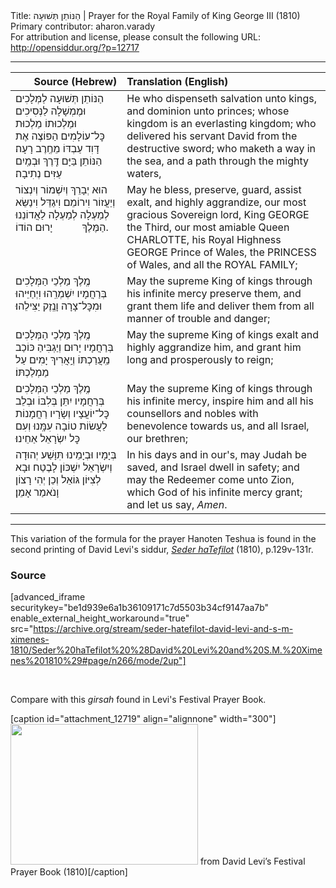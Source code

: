 <html>
<head></head>
<body>
Title: הַנּוֹתֵן תְּשׁוּעָה | Prayer for the Royal Family of King George III (1810)<br />
Primary contributor: aharon.varady<br />
For attribution and license, please consult the following URL: <a href="http://opensiddur.org/?p=12717">http://opensiddur.org/?p=12717</a>
<p />
<hr />

<table style="margin-left: auto;margin-right: auto;" class="draggable">
<thead><tr><th id="x" style="text-align: right;">Source (Hebrew)</th><th style="text-align: left;">Translation (English)</th></tr></thead>
<tbody>
<tr><td style="vertical-align:top;">
<div class="liturgy"><span lang="he">
הַנּוֹתֵן תְּשׁוּעָה לַמְּלָכִים 
וּמֶמְשָׁלָה לַנְּסִיכִים 
וּמַלְכוּתוֹ מַלְכוּת כׇּל־עוֹלָמִים 
הַפּוֹצֶה אֶת דָּוִד עַבְדּוֹ מֵחֶֽרֶב רָעָה׃ 
הַנּוֹתֵן בַּיָּם דֶּֽרֶךְ 
וּבְמַֽיִם עַזִּים נְתִיבָה׃ 
</span></div></td>
 
<td style="vertical-align:top;">
<div class="english">
He who dispenseth salvation unto kings, 
and dominion unto princes; 
whose kingdom is an everlasting kingdom; 
who delivered his servant David from the destructive sword; 
who maketh a way in the sea, 
and a path through the mighty waters, 
</div></td></tr>


<tr><td style="vertical-align:top;">
<div class="liturgy"><span lang="he">
הוּא יְבָרֵךְ וְיִשְׁמוֹר וְיִנְצוֹר וְיַעֲזוֹר 
וִירוֹמֵם וִיגַדֵּל וִינַשֵּׂא לְמַעְלָה לְמַעְלָה
לַאֲדוֹנֵנוּ הַמֶּלֶךְ
&nbsp;
&nbsp;
&nbsp;
&nbsp;
&nbsp;
יָרוּם הוֹדוֹ.
</span></div></td>
 
<td style="vertical-align:top;">
<div class="english">
May he bless, preserve, guard, assist 
exalt, and highly aggrandize,
our most gracious Sovereign lord, 
King GEORGE the Third, 
our most amiable Queen CHARLOTTE, 
his Royal Highness GEORGE Prince of Wales, 
the PRINCESS of Wales, 
and all the ROYAL FAMILY;
</div></td></tr>


<tr><td style="vertical-align:top;">
<div class="liturgy"><span lang="he">
מֶֽלֶךְ מַלְכֵי הַמְּלָכִים 
בְּרַחֲמָיו יִשְׁמְרֵֽהוּ וִיְחַיֵּיהוּ 
וּמִכׇּל־צָרָה וָנֶֽזֶק יַצִּילֵהוּ׃ 
</span></div></td>
 
<td style="vertical-align:top;">
<div class="english">
May the supreme King of kings 
through his infinite mercy preserve them, and grant them life 
and deliver them from all manner of trouble and danger; 
</div></td></tr>


<tr><td style="vertical-align:top;">
<div class="liturgy"><span lang="he">
מֶֽלֶךְ מַלְכֵי הַמְּלָכִים
בְּרַחֲמָיו יָרוּם וְיַגְבִּיהַ כּוֹכַב מַֽעֲרַכְתּוֹ
וְיַֽאֲרִיךְ יָמִים עַל מַמְלַכְתּוֹ׃
</span></div></td>
 
<td style="vertical-align:top;">
<div class="english">
May the supreme King of kings 
exalt and highly aggrandize him, 
and grant him long and prosperously to reign;
</div></td></tr>


<tr><td style="vertical-align:top;">
<div class="liturgy"><span lang="he">
מֶֽלֶךְ מַלְכֵי הַמְּלָכִים 
בְּרַחֲמָיו יִתֵּן בְּלִבּוֹ 
וּבְלֵב כׇּל־יוֹעֲצָיו וְשָׂרָיו 
רַחֲמָנוֹת לַעֲשׂוֹת טוֹבָה עִמָּֽנוּ 
וְעִם כׇּל יִשְׂרָאֵל אַחֵינוּ׃
</span></div></td>
 
<td style="vertical-align:top;">
<div class="english">
May the supreme King of kings 
through his infinite mercy, inspire him 
and all his counsellors and nobles 
with benevolence towards us, 
and all Israel, our brethren; 
</div></td></tr>


<tr><td style="vertical-align:top;">
<div class="liturgy"><span lang="he">
בְּיָמָיו וּבְיָמֵינוּ 
תִּוָּשַׁע יְהוּדָה 
וְיִשְׂרָאֵל יִשְׁכּוֹן לָבֶטַח 
וּבָא לְצִיּוֹן גּוֹאֵל 
וְכֵן יְהִי רָצוֹן 
וָנֺאמַר אָמֵן׃
</span></div></td>
 
<td style="vertical-align:top;">
<div class="english">
In his days and in our's, 
may Judah be saved, 
and Israel dwell in safety; 
and may the Redeemer come unto Zion, 
which God of his infinite mercy grant; 
and let us say, <em>Amen</em>.
</div></td></tr>
</tbody></table>

<hr />

This variation of the formula for the prayer Hanoten Teshua is found in the second printing of David Levi's siddur, <em><a href="/?p=37043">Seder haTefilot</a></em> (1810), p.129v-131r.

<h3>Source</h3>

[advanced_iframe securitykey="be1d939e6a1b36109171c7d5503b34cf9147aa7b" enable_external_height_workaround="true" src="https://archive.org/stream/seder-hatefilot-david-levi-and-s-m-ximenes-1810/Seder%20haTefilot%20%28David%20Levi%20and%20S.M.%20Ximenes%201810%29#page/n266/mode/2up"]

&nbsp;

Compare with this <em>girsah</em> found in Levi's Festival Prayer Book.

[caption id="attachment_12719" align="alignnone" width="300"]<a href="https://opensiddur.org/wp-content/uploads/2016/02/Festival-Prayerbook-David-Levi-1810.png" rel="lightbox"><img src="https://opensiddur.org/wp-content/uploads/2016/02/Festival-Prayerbook-David-Levi-1810-300x225.png" alt="" width="300" height="225" class="size-medium wp-image-12719" /></a> from David Levi’s Festival Prayer Book (1810)[/caption]

&nbsp;
</body>
</html>